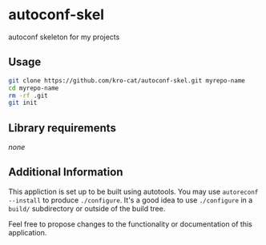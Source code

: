 # autoconf-skel
autoconf skeleton for my projects

## Usage
```bash
git clone https://github.com/kro-cat/autoconf-skel.git myrepo-name
cd myrepo-name
rm -rf .git
git init
```

## Library requirements
*none*

## Additional Information
This appliction is set up to be built using autotools. You may use
`autoreconf --install` to produce `./configure`. It's a good idea to use
`./configure` in a `build/` subdirectory or outside of the build tree.

Feel free to propose changes to the functionality or documentation of this
application.

